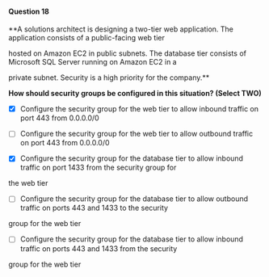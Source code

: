 #### Question  18


**A solutions architect is designing a two-tier web application. The application consists of a public-facing web tier

hosted on Amazon EC2 in public subnets. The database tier consists of Microsoft SQL Server running on Amazon EC2 in a

private subnet. Security is a high priority for the company.**


**How should security groups be configured in this situation? (Select TWO)**


- [x] Configure the security group for the web tier to allow inbound traffic on port 443 from 0.0.0.0/0


- [ ] Configure the security group for the web tier to allow outbound traffic on port 443 from 0.0.0.0/0


- [x] Configure the security group for the database tier to allow inbound traffic on port 1433 from the security group for

the web tier


- [ ] Configure the security group for the database tier to allow outbound traffic on ports 443 and 1433 to the security

group for the web tier


- [ ] Configure the security group for the database tier to allow inbound traffic on ports 443 and 1433 from the security

group for the web tier

